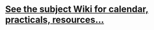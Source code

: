 # [See the subject Wiki for calendar, practicals, resources...](https://github.com/CP3402/subject/wiki)
